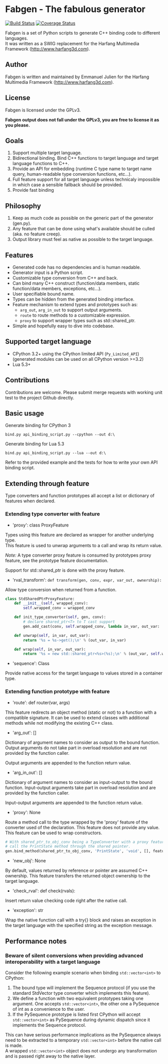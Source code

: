 # Fabgen - The fabulous generator

[![Build Status](https://travis-ci.org/ejulien/FABGen.svg?branch=master)](https://travis-ci.org/ejulien/FABGen)
[![Coverage Status](https://coveralls.io/repos/github/ejulien/FABGen/badge.svg?branch=coverage)](https://coveralls.io/github/ejulien/FABGen)

Fabgen is a set of Python scripts to generate C++ binding code to different languages.  
It was written as a SWIG replacement for the Harfang Multimedia Framework (http://www.harfang3d.com).

## Author

Fabgen is written and maintained by Emmanuel Julien for the Harfang Multimedia Framework (http://www.harfang3d.com).

## License

Fabgen is licensed under the GPLv3.

**Fabgen output does not fall under the GPLv3, you are free to license it as you please.**

## Goals

1. Support multiple target language.
1. Bidirectional binding. Bind C++ functions to target language and target language functions to C++.
1. Provide an API for embedding (runtime C type name to target name query, human-readable type conversion functions, etc...).
1. Full feature support for all target language unless technicaly impossible in which case a sensible fallback should be provided.
1. Provide fast binding

## Philosophy

1. Keep as much code as possible on the generic part of the generator (gen.py).
1. Any feature that can be done using what's available should be culled (aka. no feature creep).
1. Output library must feel as native as possible to the target language.

## Features

- Generated code has no dependencies and is human readable.
- Generator input is a Python script.
- Customizable type conversion from C++ and back.
- Can bind many C++ construct (function/data members, static function/data members, exceptions, etc...).
- User specifiable bound name.
- Types can be hidden from the generated binding interface.
- Feature mechanism to extend types and prototypes such as:
  - `arg_out`, `arg_in_out` to support output arguments.
  - `route` to route methods to a customizable expression.
  - `proxy` to support wrapper types such as std::shared_ptr<T>.
- Simple and hopefully easy to dive into codebase.

## Supported target language

- CPython 3.2+ using the CPython limited API (`Py_Limited_API`) (generated modules can be used on all CPython version >=3.2)
- Lua 5.3+

## Contributions

Contributions are welcome. Please submit merge requests with working unit test to the project Github directly.

## Basic usage

Generate binding for CPython 3

`bind.py api_binding_script.py --cpython --out d:\`

Generate binding for Lua 5.3

`bind.py api_binding_script.py --lua --out d:\`

Refer to the provided example and the tests for how to write your own API binding script.

## Extending through feature

Type converters and function prototypes all accept a list or dictionary of features when declared.

### Extending type converter with feature

- 'proxy': class ProxyFeature

Types using this feature are declared as wrapper for another underlying type.  
This feature is used to unwrap arguments to a call and wrap its return value.

*Note:* A type converter proxy feature is consumed by prototypes proxy feature, see the prototype feature documentation.

Support for std::shared_ptr is done with the proxy feature.

- 'rval_transform': `def transform(gen, conv, expr, var_out, ownership):`

Allow type conversion when returned from a function.

```python
class StdSharedPtrProxyFeature:
    def __init__(self, wrapped_conv):
        self.wrapped_conv = wrapped_conv

    def init_type_converter(self, gen, conv):
        # declare shared_ptr<T> to T cast support
        gen.add_cast(conv, self.wrapped_conv, lambda in_var, out_var: '%s = ((%s *)%s)->get();\n' % (out_var, conv.ctype, in_var))

    def unwrap(self, in_var, out_var):
        return '%s = %s->get();\n' % (out_var, in_var)

    def wrap(self, in_var, out_var):
        return '%s = new std::shared_ptr<%s>(%s);\n' % (out_var, self.wrapped_conv.ctype, in_var)
```

- 'sequence': Class

Provide native access for the target language to values stored in a container type.

### Extending function prototype with feature

- 'route': def router(var, args)

This feature redirects an object method (static or not) to a function with a compatible signature.
It can be used to extend classes with additional methods while not modifying the existing C++ class.

- 'arg_out': []

Dictionary of argument names to consider as output to the bound function.
Output arguments do not take part in overload resolution and are not provided by the function caller.

Output arguments are appended to the function return value.

- 'arg_in_out': []

Dictionary of argument names to consider as input-output to the bound function.
Input-output arguments take part in overload resolution and are provided by the function caller.

Input-output arguments are appended to the function return value.

- 'proxy': None

Route a method call to the type wrapped by the 'proxy' feature of the converter used of the declaration.
This feature does not provide any value.
This feature can be used to wrap constructors.

```python
# With shared_ptr_to_obj_conv being a TypeConverter with a proxy feature,
# call the PrintState method through the shared pointer.
gen.bind_method(shared_ptr_to_obj_conv, 'PrintState', 'void', [], features=['proxy'])
```

- 'new_obj': None

By default, values returned by reference or pointer are assumed C++ ownership.
This feature transfers the returned object ownership to the target language.

- 'check_rval': def check(rvals):

Insert return value checking code right after the native call.

- 'exception': str

Wrap the native function call with a try{} block and raises an exception in the target language with
the specified string as the exception message.

## Performance notes

### Beware of silent conversions when providing advanced interoperability with a target language

Consider the following example scenario when binding `std::vector<int>` to CPython:

1. The bound type will implement the Sequence protocol (if you use the standard StdVector type converter which implements this feature).
1. We define a function with two equivalent prototypes taking one argument. One accepts `std::vector<int>`, the other one a PySequence of int as a convenience to the user.
1. If the PySequence prototype is listed first CPython will accept `std::vector<int>` as PySequence during dynamic dispatch since it implements the Sequence protocol.

This can have serious performance implications as the PySequence always need to be extracted to a temporary `std::vector<int>` before the native call is made.  
A wrapped `std::vector<int>` object does not undergo any transformation and is passed right away to the native layer.
